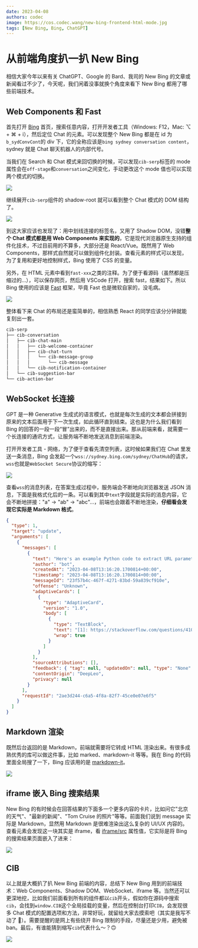 ```yaml
---
date: 2023-04-08
authors: codec
image: https://cos.codec.wang/new-bing-frontend-html-mode.jpg
tags: [New Bing, Bing, ChatGPT]
---
```


# 从前端角度扒一扒 New Bing

相信大家今年以来有关 ChatGPT、Google 的 Bard、我司的 New Bing 的文章或新闻看过不少了，今天呢，我们闲着没事就换个角度来看下 New Bing 都用了哪些前端技术。

## Web Components 和 Fast

首先打开 [Bing](https://www.bing.com/?mkt=en-us&cc=us) 首页，搜索任意内容，打开开发者工具（Windows: F12，Mac: ⌥ + ⌘ + i），然后定位 Chat 的元素。可以发现整个 New Bing 都是在 id 为`b_sydConvCont`的 div 下，它的全称应该是`bing sydney conversation content`，sydney 就是 Chat 聊天机器人的内部代号。

当我们在 Search 和 Chat 模式来回切换的时候，可以发现`cib-serp`标签的 mode 属性会在`off-stage`和`conversation`之间变化，手动更改这个 mode 值也可以实现两个模式的切换。

![](https://cos.codec.wang/new-bing-frontend-html-mode.jpg)

继续展开`cib-serp`组件的 shadow-root 就可以看到整个 Chat 模式的 DOM 结构了。

![](https://cos.codec.wang/new-bing-frontend-web-components.jpg)

到这大家应该也发现了：用中划线连接的标签名，又用了 Shadow DOM，没错**整个 Chat 模式都是用 Web Components 来实现的**，它是现代浏览器原生支持的组件化技术，不过目前用的不算多，大部分还是 React/Vue。既然用了 Web Components，那样式自然就可以做到组件化封装。查看元素的样式可以发现，为了复用和更好地控制样式，Bing 使用了 CSS 的变量。

另外，在 HTML 元素中看到`fast-xxx`之类的注释。为了便于看源码（虽然都是压缩过的...），可以保存网页，然后用 VSCode 打开，搜索 fast，结果如下。所以 Bing 使用的应该是 [Fast](https://www.fast.design/) 框架，毕竟 Fast 也是微软自家的，没毛病。

![](https://cos.codec.wang/new-bing-frontend-fast.jpg)

整体看下来 Chat 的布局还是蛮简单的，相信熟悉 React 的同学应该分分钟就能复刻出一套。

```bash
cib-serp
├── cib-conversation
│   ├── cib-chat-main
│   │   ├── cib-welcome-container
│   │   ├── cib-chat-turn
│   │   │   └── cib-message-group
│   │   │       └── cib-message
│   │   └── cib-notification-container
│   └── cib-suggestion-bar
└── cib-action-bar
```

## WebSocket 长连接

GPT 是一种 Generative 生成式的语言模式，也就是每次生成的文本都会拼接到原来的文本后面用于下一次生成，如此循环直到结束。这也是为什么我们看到 Bing 的回答的一段一段“冒”出来的，而不是直接出来。那从前端来看，就需要一个长连接的通讯方式，让服务端不断地发送消息到前端渲染。

打开开发者工具 - 网络，为了便于查看先清空列表，这时候如果我们在 Chat 里发送一条消息，Bing 会发起一个`wss://sydney.bing.com/sydney/ChatHub`的请求，`wss`也就是`WebSocket Secure`协议的缩写：

![](https://cos.codec.wang/new-bing-frontend-wss.jpg)

查看`wss`的消息列表，在答案生成过程中，服务端会不断地向浏览器发送 JSON 消息，下面是我格式化后的一条。可以看到其中`text`字段就是实际的消息内容，它会不断地拼接："a" -> "ab" -> "abc"...，前端也会跟着不断地渲染，**仔细看会发现它实际是 Markdown 格式**。

````json
{
  "type": 1,
  "target": "update",
  "arguments": [
    {
      "messages": [
        {
          "text": "Here's an example Python code to extract URL parameters using `urlparse` and `parse_qs` functions from the `urllib.parse` module:\n\n```\nfrom urllib.parse import urlparse, parse_qs\n\nurl = \"https://www.example.com/some_path?some_key=some_value&another_key=another_value\"\nparsed_url = urlparse(url)\nparams = parse_qs(parsed_url.query)\n\nprint(params)\n```\n\nIn this example, we first import the necessary modules. Then we define",
          "author": "bot",
          "createdAt": "2023-04-08T13:16:20.1700814+00:00",
          "timestamp": "2023-04-08T13:16:20.1700814+00:00",
          "messageId": "23f57b4c-467f-4271-83bd-59a839cf910e",
          "offense": "Unknown",
          "adaptiveCards": [
            {
              "type": "AdaptiveCard",
              "version": "1.0",
              "body": [
                {
                  "type": "TextBlock",
                  "text": "[1]: https://stackoverflow.com/questions/41092222/how-do-you-get-the-params-from-a-url-after-running-it-with-python-requests \"How do you get the params from a URL after running it with Python requests?\"\n[2]: https://www.appsloveworld.com/coding/dataframe/28/extracting-url-parameters-using-python-and-pyspark \"[Code]-Extracting URL parameters using Python and PySpark\"\n[3]: https://stackoverflow.com/questions/5074803/retrieving-parameters-from-a-url \"python - Retrieving parameters from a URL - Stack Overflow\"\n[4]: https://stackoverflow.com/questions/28328890/python-requests-extract-url-parameters-from-a-string \"Python-Requests, extract url parameters from a string\"\n\nHere's an example Python code to extract URL parameters using `urlparse` and `parse_qs` functions from the `urllib.parse` module:\n\n```\nfrom urllib.parse import urlparse, parse_qs\n\nurl = \"https://www.example.com/some_path?some_key=some_value&another_key=another_value\"\nparsed_url = urlparse(url)\nparams = parse_qs(parsed_url.query)\n\nprint(params)\n```\n\nIn this example, we first import the necessary modules. Then we define",
                  "wrap": true
                }
              ]
            }
          ],
          "sourceAttributions": [],
          "feedback": { "tag": null, "updatedOn": null, "type": "None" },
          "contentOrigin": "DeepLeo",
          "privacy": null
        }
      ],
      "requestId": "2ae3d244-c6a5-4f8a-82f7-45ce0e07e6f5"
    }
  ]
}
````

## Markdown 渲染

既然后台返回的是 Markdown，前端就需要将它转成 HTML 渲染出来。有很多成熟优秀的库可以做这件事，比如 marked、markdown-it 等等。我在 Bing 的代码里面全局搜了一下，Bing 应该用的是 [markdown-it](https://github.com/markdown-it/markdown-it)。

![](https://cos.codec.wang/new-bing-frontend-markdown-it.jpg)

## iframe 嵌入 Bing 搜索结果

New Bing 的有时候会在回答结果的下面多一个更多内容的卡片，比如问它"北京的天气"、"最新的新闻"、"Tom Cruise 的照片"等等。前面我们说到 message 实际是 Markdown，显然用 Markdown 是很难渲染出这么复杂的 UI/UX 内容的。查看元素会发现这一块其实是 iframe，看 [iframe/src](https://www.bing.com/search?showselans=1&IG=0947A48C570E4219857147B1BCF67105&IID=SERP.5027&cw=561&ch=733&kseed=7500&SFX=2&q=Tom+Cruise%E7%9A%84%E7%85%A7%E7%89%87&iframeid=ed7c3dd6-226b-44ae-87fe-16622956b590) 属性值，它实际是将 Bing 的搜索结果页面嵌入了进来：

![](https://cos.codec.wang/new-bing-front-end-iframe.jpg)

## CIB

以上就是大概扒了扒 New Bing 前端的内容，总结下 New Bing 用到的前端技术：Web Components、Shadow DOM、WebSocket、iframe 等。当然还可以更深地挖，比如我们前面看到所有的组件都以`cib`开头，假如你在源码中搜索`cib`，会找到`window.CIB`这个全局挂载的变量，然后在控制台打印`CIB`，会发现很多 Chat 模式的配置选项和方法，非常好玩，就留给大家去摸索吧（其实是我写不动了 🤣）。需要提醒的是网上有些绕开 Bing 限制的手段，尽量还是少用，避免被 ban。最后，有谁能猜到缩写`cib`代表什么～？🙃

![](https://cos.codec.wang/new-bing-frontend-window-cib.jpg)
